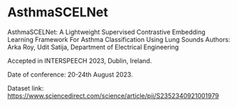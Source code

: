 # AsthmaSCELNet
AsthmaSCELNet: A Lightweight Supervised Contrastive Embedding Learning Framework For Asthma Classification Using Lung Sounds
Authors: Arka Roy, Udit Satija, Department of Electrical Engineering 

Accepted in INTERSPEECH 2023, Dublin, Ireland.

Date of conference: 20-24th August 2023.

Dataset link: https://www.sciencedirect.com/science/article/pii/S2352340921001979
